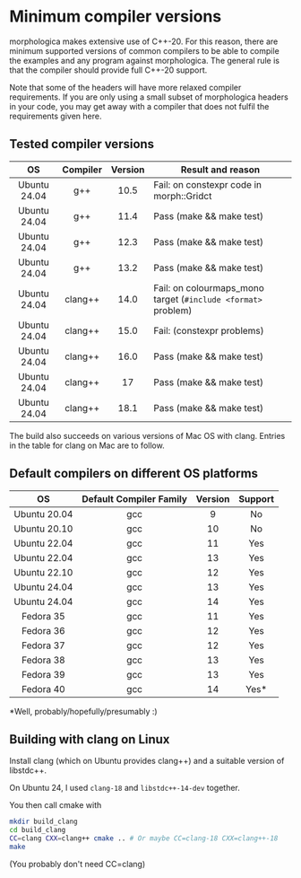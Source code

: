 # Minimum compiler versions

morphologica makes extensive use of C++-20. For this reason, there
are minimum supported versions of common compilers to be able to
compile the examples and any program against morphologica. The general rule is that the compiler should
provide full C++-20 support.

Note that some of the headers will have more relaxed compiler
requirements. If you are only using a small subset of morphologica
headers in your code, you may get away with a compiler that does not
fulfil the requirements given here.


## Tested compiler versions

| OS           | Compiler | Version | Result and reason                        |
| :-------:    | :------: | :-----: | ---------------------------------------- |
| Ubuntu 24.04 | g++      | 10.5    | Fail: on constexpr code in morph::Gridct |
| Ubuntu 24.04 | g++      | 11.4    | Pass (make && make test)                 |
| Ubuntu 24.04 | g++      | 12.3    | Pass (make && make test)                 |
| Ubuntu 24.04 | g++      | 13.2    | Pass (make && make test)                 |
| Ubuntu 24.04 | clang++  | 14.0    | Fail: on colourmaps_mono target (`#include <format>` problem)  |
| Ubuntu 24.04 | clang++  | 15.0    | Fail: (constexpr problems)               |
| Ubuntu 24.04 | clang++  | 16.0    | Pass (make && make test)                 |
| Ubuntu 24.04 | clang++  | 17      | Pass (make && make test)                 |
| Ubuntu 24.04 | clang++  | 18.1    | Pass (make && make test)                 |

The build also succeeds on various versions of Mac OS with
clang. Entries in the table for clang on Mac are to follow.

## Default compilers on different OS platforms

| OS           | Default Compiler Family | Version | Support |
| :-------:    | :------:                | :-----: | :--:    |
| Ubuntu 20.04 | gcc                     | 9       | No      |
| Ubuntu 20.10 | gcc                     | 10      | No      |
| Ubuntu 22.04 | gcc                     | 11      | Yes     |
| Ubuntu 22.04 | gcc                     | 13      | Yes     |
| Ubuntu 22.10 | gcc                     | 12      | Yes     |
| Ubuntu 24.04 | gcc                     | 13      | Yes     |
| Ubuntu 24.04 | gcc                     | 14      | Yes     |
| Fedora 35    | gcc                     | 11      | Yes     |
| Fedora 36    | gcc                     | 12      | Yes     |
| Fedora 37    | gcc                     | 12      | Yes     |
| Fedora 38    | gcc                     | 13      | Yes     |
| Fedora 39    | gcc                     | 13      | Yes     |
| Fedora 40    | gcc                     | 14      | Yes*    |

*Well, probably/hopefully/presumably :)

## Building with clang on Linux

Install clang (which on Ubuntu provides clang++) and a suitable version of libstdc++.

On Ubuntu 24, I used `clang-18` and `libstdc++-14-dev` together.

You then call cmake with

```bash
mkdir build_clang
cd build_clang
CC=clang CXX=clang++ cmake .. # Or maybe CC=clang-18 CXX=clang++-18
make
```
(You probably don't need CC=clang)
